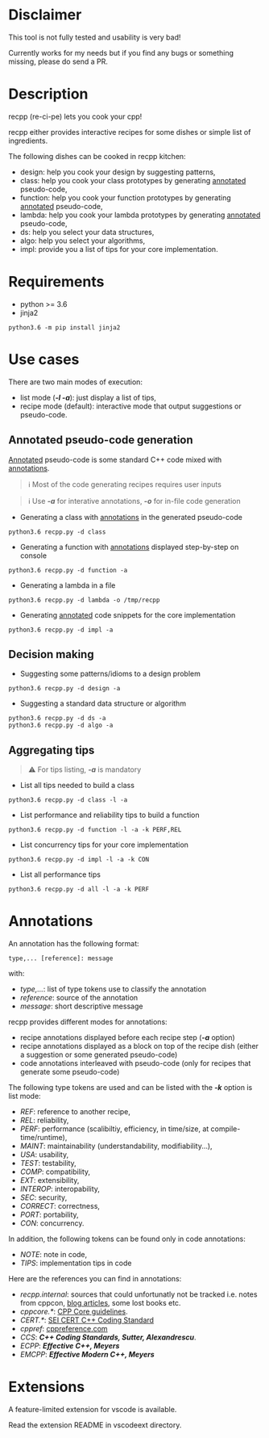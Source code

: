 # Disclaimer

This tool is not fully tested and usability is very bad!

Currently works for my needs but if you find any bugs or something missing, please do send a PR.

# Description

recpp (re-ci-pe) lets you cook your cpp! 

recpp either provides interactive recipes for some dishes or
simple list of ingredients.

The following dishes can be cooked in recpp kitchen:

* design: help you cook your design by suggesting patterns,
* class: help you cook your class prototypes by generating [annotated](#Annotations) pseudo-code,
* function: help you cook your function prototypes by generating [annotated](#Annotations) pseudo-code,
* lambda: help you cook your lambda prototypes by generating [annotated](#Annotations) pseudo-code,
* ds: help you select your data structures,
* algo: help you select your algorithms,
* impl: provide you a list of tips for your core implementation.

# Requirements

* python >= 3.6
* jinja2
~~~
python3.6 -m pip install jinja2
~~~

# Use cases

There are two main modes of execution:
* list mode (***-l -a***): just display a list of tips,
* recipe mode (default): interactive mode that output suggestions or pseudo-code.

## Annotated pseudo-code generation

[Annotated](#Annotations) pseudo-code is some standard C++ code mixed with [annotations](#Annotations).

> :information_source: Most of the code generating recipes requires user inputs

> :information_source: Use ***-a*** for interative annotations, ***-o*** for in-file code generation

* Generating a class with [annotations](#Annotations) in the generated pseudo-code
~~~
python3.6 recpp.py -d class
~~~
* Generating a function with [annotations](#Annotations) displayed step-by-step on console
~~~
python3.6 recpp.py -d function -a
~~~
* Generating a lambda in a file
~~~
python3.6 recpp.py -d lambda -o /tmp/recpp
~~~
* Generating [annotated](#Annotations) code snippets for the core implementation
~~~
python3.6 recpp.py -d impl -a
~~~

## Decision making

* Suggesting some patterns/idioms to a design problem
~~~
python3.6 recpp.py -d design -a
~~~
* Suggesting a standard data structure or algorithm
~~~
python3.6 recpp.py -d ds -a
python3.6 recpp.py -d algo -a
~~~

## Aggregating tips

> :warning: For tips listing, ***-a*** is mandatory

* List all tips needed to build a class
~~~
python3.6 recpp.py -d class -l -a
~~~
* List performance and reliability tips to build a function
~~~
python3.6 recpp.py -d function -l -a -k PERF,REL
~~~
* List concurrency tips for your core implementation
~~~
python3.6 recpp.py -d impl -l -a -k CON
~~~
* List all performance tips
~~~
python3.6 recpp.py -d all -l -a -k PERF
~~~

# Annotations

An annotation has the following format:
~~~
type,... [reference]: message
~~~
with:
* *type,...*: list of type tokens use to classify the annotation 
* *reference*: source of the annotation
* *message*: short descriptive message

recpp provides different modes for annotations:
* recipe annotations displayed before each recipe step (***-a*** option)
* recipe annotations displayed as a block on top of the recipe dish (either a suggestion or some generated pseudo-code)
* code annotations interleaved with pseudo-code (only for recipes that generate some pseudo-code)

The following type tokens are used and can be listed with the ***-k*** option is list mode:
* *REF*: reference to another recipe,
* *REL*: reliability,
* *PERF*: performance (scalibiltiy, efficiency, in time/size, at compile-time/runtime),
* *MAINT*: maintainability (understandability, modifiability...),
* *USA*: usability,
* *TEST*: testability,
* *COMP*: compatibility,
* *EXT*: extensibility,
* *INTEROP*: interopability,
* *SEC*: security,
* *CORRECT*: correctness,
* *PORT*: portability,
* *CON*: concurrency.

In addition, the following tokens can be found only in code annotations:
* *NOTE*: note in code,
* *TIPS*: implementation tips in code

Here are the references you can find in annotations:
* *recpp.internal*: sources that could unfortunatly not be tracked i.e. notes from cppcon, [blog articles](https://isocpp.org/blog), some lost books etc.
* *cppcore.\**:
[CPP Core guidelines](https://isocpp.github.io/CppCoreGuidelines).
* *CERT.\**: [SEI CERT C++ Coding Standard](https://wiki.sei.cmu.edu/confluence/pages/viewpage.action?pageId=88046682)
* *cppref*: [cppreference.com](https://en.cppreference.com/w/)
* *CCS*:
 ***C++ Coding Standards, Sutter, Alexandrescu***.
* *ECPP*: ***Effective C++, Meyers***
* *EMCPP*: ***Effective Modern C++, Meyers***

# Extensions

A feature-limited extension for vscode is available.

Read the extension README in vscodeext directory.
